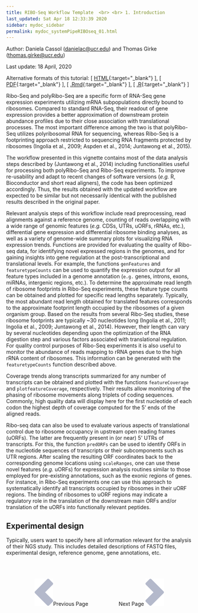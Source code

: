 ```yaml
---
title: RIBO-Seq Workflow Template  <br> <br> 1. Introduction
last_updated: Sat Apr 18 12:33:39 2020
sidebar: mydoc_sidebar
permalink: mydoc_systemPipeRIBOseq_01.html
---
```

Author: Daniela Cassol (danielac@ucr.edu) and Thomas Girke (thomas.girke@ucr.edu)

Last update: 18 April, 2020 

Alternative formats of this tutorial:
[ [HTML](http://girke.bioinformatics.ucr.edu/systemPipeR/pages/mydoc/systemPipeRIBOseq.html){:target="_blank"} ],
[ [PDF](http://girke.bioinformatics.ucr.edu/systemPipeR/pages/mydoc/systemPipeRIBOseq.pdf){:target="_blank"} ],
[ [.Rmd](https://raw.githubusercontent.com/tgirke/systemPipeR/gh-pages/_vignettes/14_RIBOseqWorkflow/systemPipeRIBOseq.Rmd){:target="_blank"} ],
[ [.R](https://raw.githubusercontent.com/tgirke/systemPipeR/gh-pages/_vignettes/14_RIBOseqWorkflow/systemPipeRIBOseq.R){:target="_blank"} ]


Ribo-Seq and polyRibo-Seq are a specific form of RNA-Seq gene expression
experiments utilizing mRNA subpopulations directly bound to ribosomes.
Compared to standard RNA-Seq, their readout of gene expression provides a
better approximation of downstream protein abundance profiles due to their
close association with translational processes. The most important difference
among the two is that polyRibo-Seq utilizes polyribosomal RNA for sequencing,
whereas Ribo-Seq is a footprinting approach restricted to sequencing RNA
fragments protected by ribosomes (Ingolia et al., 2009; Aspden et al., 2014; Juntawong et al., 2015). 

The workflow presented in this vignette contains most of the data analysis
steps described by (Juntawong et al., 2014) including functionalities useful for
processing both polyRibo-Seq and Ribo-Seq experiments. To improve re-usability
and adapt to recent changes of software versions (_e.g._ R, Bioconductor and
short read aligners), the code has been optimized accordingly. Thus, the
results obtained with the updated workflow are expected to be similar but not
necessarily identical with the published results described in the original
paper. 

Relevant analysis steps of this workflow include read preprocessing, read
alignments against a reference genome, counting of reads overlapping with a
wide range of genomic features (_e.g._ CDSs, UTRs, uORFs, rRNAs, etc.),
differential gene expression and differential ribosome binding analyses, as
well as a variety of genome-wide summary plots for visualizing RNA expression
trends. Functions are provided for evaluating the quality of Ribo-seq data,
for identifying novel expressed regions in the genomes, and for gaining
insights into gene regulation at the post-transcriptional and translational
levels. For example, the functions `genFeatures` and
`featuretypeCounts` can be used to quantify the expression output for
all feature types included in a genome annotation (`e.g.` genes,
introns, exons, miRNAs, intergenic regions, etc.). To determine the approximate
read length of ribosome footprints in Ribo-Seq experiments, these feature type
counts can be obtained and plotted for specific read lengths separately.
Typically, the most abundant read length obtained for translated features
corresponds to the approximate footprint length occupied by the ribosomes of a
given organism group. Based on the results from several Ribo-Seq studies, these
ribosome footprints are typically ~30 nucleotides long
(Ingolia et al., 2011; Ingolia et al., 2009; Juntawong et al., 2014).  However, their
length can vary by several nucleotides depending upon the optimization of the
RNA digestion step and various factors associated with translational
regulation.  For quality control purposes of Ribo-Seq experiments it is also
useful to monitor the abundance of reads mapping to rRNA genes due to the high
rRNA content of ribosomes. This information can be generated with the 
`featuretypeCounts` function described above.

Coverage trends along transcripts summarized for any number of transcripts can
be obtained and plotted with the functions `featureCoverage` and
`plotfeatureCoverage`, respectively. Their results allow monitoring
of the phasing of ribosome movements along triplets of coding sequences.
Commonly, high quality data will display here for the first nucleotide of each
codon the highest depth of coverage computed for the 5' ends of the aligned
reads. 
 
Ribo-seq data can also be used to evaluate various aspects of translational
control due to ribosome occupancy in upstream open reading frames (uORFs). The
latter are frequently present in (or near) 5' UTRs of transcripts. For this,
the function `predORFs` can be used to identify ORFs in the
nucleotide sequences of transcripts or their subcomponents such as UTR regions.
After scaling the resulting ORF coordinates back to the corresponding genome
locations using `scaleRanges`, one can use these novel features
(_e.g._ uORFs) for expression analysis routines similar to those
employed for pre-existing annotations, such as the exonic regions of genes. For
instance, in Ribo-Seq experiments one can use this approach to systematically identify all transcripts occupied by ribosomes in their uORF regions. The binding of
ribosomes to uORF regions may indicate a regulatory role in the translation of
the downstream main ORFs and/or translation of the uORFs into functionally
relevant peptides. 

## Experimental design

Typically, users want to specify here all information relevant for the analysis
of their NGS study. This includes detailed descriptions of FASTQ files,
experimental design, reference genome, gene annotations, etc.  

<br><br><center><a href="mydoc_systemPipeRIBOseq_01.html"><img src="images/left_arrow.png" alt="Previous page."></a>Previous Page &nbsp; &nbsp; &nbsp; &nbsp; &nbsp; &nbsp; &nbsp; &nbsp; &nbsp; &nbsp; Next Page
<a href="mydoc_systemPipeRIBOseq_02.html"><img src="images/right_arrow.png" alt="Next page."></a></center>
